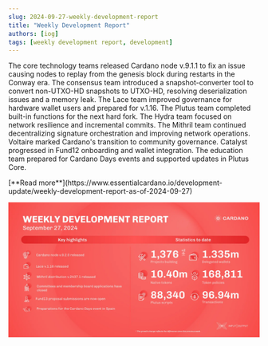 ```yaml
---
slug: 2024-09-27-weekly-development-report
title: "Weekly Development Report"
authors: [iog]
tags: [weekly development report, development]
---
```


The core technology teams released Cardano node v.9.1.1 to fix an issue causing nodes to replay from the genesis block during restarts in the Conway era. The consensus team introduced a snapshot-converter tool to convert non-UTXO-HD snapshots to UTXO-HD, resolving deserialization issues and a memory leak. The Lace team improved governance for hardware wallet users and prepared for v.1.16. The Plutus team completed built-in functions for the next hard fork. The Hydra team focused on network resilience and incremental commits. The Mithril team continued decentralizing signature orchestration and improving network operations. Voltaire marked Cardano's transition to community governance. Catalyst progressed in Fund12 onboarding and wallet integration. The education team prepared for Cardano Days events and supported updates in Plutus Core.

<div style={{ textAlign: 'right' }}>
 [**Read more**](https://www.essentialcardano.io/development-update/weekly-development-report-as-of-2024-09-27) 
</div>

 ![weekly development report](./banner.webp)

